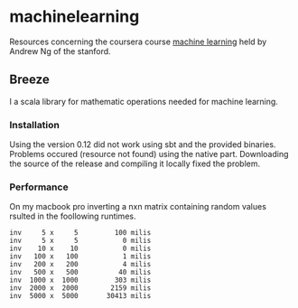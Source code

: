 # machinelearning
Resources concerning the coursera course [machine learning](https://www.coursera.org/learn/machine-learning/) held by Andrew Ng of the stanford.

## Breeze
I a scala library for mathematic operations needed for machine learning.

### Installation
Using the version 0.12 did not work using sbt and the provided binaries. Problems occured (resource not found) using the
native part. Downloading the source of the release and compiling it locally fixed the problem. 

### Performance
On my macbook pro inverting a nxn matrix containing random values rsulted in the foollowing runtimes.
```text
inv     5 x     5         100 milis
inv     5 x     5           0 milis
inv    10 x    10           0 milis
inv   100 x   100           1 milis
inv   200 x   200           4 milis
inv   500 x   500          40 milis
inv  1000 x  1000         303 milis
inv  2000 x  2000        2159 milis
inv  5000 x  5000       30413 milis
```
